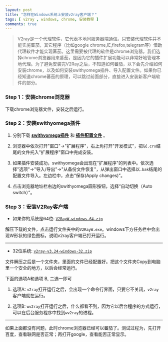 ```yaml
---
layout: post
title: "怎样在Windows系统上安装v2ray客户端？"
tags: [ v2ray , windows, chrome, 安装教程 ]
comments: true
---
```


> V2ray是一个代理软件，它代表本地同服务器端通信。只安装代理软件并不能实施蕃茄，其它程序（比如google chrome,IE,firefox,telegram等）借助代理软件才能实现蕃茄。这里需要被代理的软件是chrome浏览器。我们选择chrome浏览器用来番茄，是因为它的插件扩展功能可以非常好地管理本地代理。为了避免安装完V2Ray之后，不知道如何蕃茄，以下会先介绍如何安装chrome，以及如何安装swithyomega插件、导入配置文件。如果你已经知道chrome蕃茄的原理，可以跳过前面部分，直接进入安装新客户端软件的部分。

### Step 1：安装chrome浏览器

下载chrome浏览器文件，安装之后运行。

### Step 2：安装swithyomega插件

1. 分别下载 [**swithyomega插件**][2] 和 [**插件配置文件**][3] 。

2. 浏览器中依次打开"窗口"->"扩展程序"，右上角打开"开发模式"，把以`.crx`结尾的文件托入"扩展程序"窗口中完成安装。

3. 如果插件安装成功，swithyomega会出现在"扩展程序"的列表中。依次选择"选项"->"导入/导出"->"从备份文件恢复"，从弹出窗口中选择以`.bak`结尾的配置文件导入。左边栏中，点击“保存(Apply changes)”。

4. 点击浏览器地址栏右边的swithyomega圆形按钮，选择“自动切换（Auto switch）”。

### Step 3：安装V2Ray客户端

- 如果你的系统是64位: [`V2RayW-windows-64.zip`][4]

解压下载的文件，点击运行文件夹中的`V2RayW.exe`。windows下方任务栏中会出现W形状的绿色图标，说明v2ray客户端已打开运行。

<hr>

- 32位系统: [`v2ray-v3.24-windows-32.zip`][5]

文件解压之后是一个文件夹，里面的文件已经配置好。把这个文件夹Copy到电脑里一个安全的地方，以后会经常运行。

下面的选项A和选项 B, 二选一即可 

1. 选项A: `v2ray`打开运行之后，会出现一个命令行界面，只要它不关闭，`v2ray`客户端就在运行。

2. 选项B: `wv2ray`打开运行之后，什么都看不到，因为它以后台程序的方式运行，可以在后台服务程序中找到`wv2ray`的进程。

<hr>
如果上面都没有问题，此时chrome浏览器已经可以蕃茄了。测试过程为，先打开百度，查看联网是否正常；再打开google，查看能否正常显示。

[1]:<http://w8.undervineyard.com/>
[2]:<http://w8.undervineyard.com/SwitchyOmega.crx>
[3]:<http://w8.undervineyard.com/OmegaOptions.2018.2.1.bak>
[4]:<https://w8.undervineyard.com/V2RayW-windows-64.zip>
[5]:<http://w8.undervineyard.com/v2ray-v3.24-windows-32.zip>